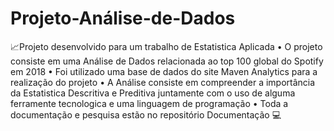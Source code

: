 # Projeto-Análise-de-Dados

📈Projeto desenvolvido para um trabalho de Estatistica Aplicada
 • O projeto consiste em uma Análise de Dados relacionada ao top 100 global do Spotify em 2018
 • Foi utilizado uma base de dados do site Maven Analytics para a realização do projeto
 • A Análise consiste em compreender a importância da Estatistica Descritiva e Preditiva 
  juntamente com o uso de alguma ferramente tecnologica e uma linguagem de programação
 • Toda a documentação e pesquisa estão no repositório Documentação
💻
